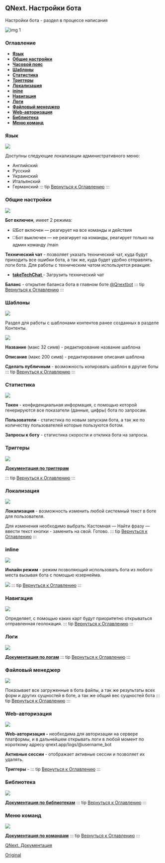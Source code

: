 ## QNext. Настройки бота

Настройки бота - раздел в процессе написания


![img 1](./1.png)
### Оглавление
* [**Язык**](#язык)
* [**Общие настройки**](#общие-настройки)
* [**Часовой пояс**](#часовой-пояс)
* [**Шаблоны**](#шаблоны)
* [**Статистика**](#статистика)
* [**Триггеры** ](#триггеры)
* [**Локализация**](#локализация)
* [**inine**](#inline)
* [**Навигация**](#навигация)
* [**Логи**  ](#логи)
* [**Файловый менеджер**](#файловый-менеджер)
* [**Web-авторизация**](#web-авторизация)
* [**Библиотека**](#библиотека)
* [**Меню команд**  ](#меню-команд)




### Язык


![](./2.png)

Доступны следующие локализации административного меню:
* Английский
* Русский
* Украинский
* Итальянский 
* Германский
::: tip
[Вернуться к Оглавлению](#оглавление)
:::
### Общие настройки


![](./3.png)

**Бот включен**, имеет 2 режима:
* ☑️Бот включен  — реагирует на все команды и действия
* ◻️Бот выключен — не реагирует на команды, реагирует только на админ команду /main

**Технический чат** - позволяет указать технический чат, куда будут приходить все ошибки бота, а так же, куда будет удобно отправлять логи бота. Для работы с техническим чатом используется реакция:
* [**takeTechChat**  ](/docs-test/ph/reactions/taketechchat)- Загрузить технический чат

**Баланс** - открытие баланса бота в главном боте [@Qnextbot](http://t.me/QNextBot) 
::: tip
[Вернуться к Оглавлению](#оглавление)
:::
### Шаблоны

![](./4.png)

Раздел для работы с шаблонами контентов ранее созданных в разделе Контенты.

![](./5.png)

**Название** (макс 32 симв) - редактирование название шаблона 

**Описание** (макс 200 симв) - редактирование описания шаблона

**Сделать публичным** - возможность копировать шаблон в другие боты
::: tip
[Вернуться к Оглавлению](#оглавление)
:::
### Статистика


![](./6.png)

**Токен** - конфиденциальная информация, с помощью которой генерируются все показатели (данные, цифры) бота по запросам.

**Пользователи** - статистика по новым запускам бота, а так же по количеству пользователей которые пользуются ботом.

**Запросы к боту** - статистика скорости и отклика бота на запросы.
### Триггеры

![](./7.png)

[**Документация по триггерам**](/docs-test/ph/triggers)


::: tip
[Вернуться к Оглавлению](#оглавление)
:::
### Локализация 


![](./8.png)

**Локализация** - возможность изменить любой системный текст в боте для пользователя.

Для изменения необходимо выбрать: Кастомная — Найти фразу — ввести текст кнопки - заменить на свой. Готово.
::: tip
[Вернуться к Оглавлению](#оглавление)
:::
### inline


![](./9.png)

**Инлайн режим** - режим позволяющий использовать бота из любого места вызывая бота с помощью юзернейма.

![](./10.png)
::: tip
[Вернуться к Оглавлению](#оглавление)
:::
### Навигация


![](./11.png)

Определяет, с помощью каких карт будут приоритетно открываться отправленная геолокация.
::: tip
[Вернуться к Оглавлению](#оглавление)
:::
### Логи


![](./12.png)

[**Документация по логам**](/docs-test/ph/reactions/log)
::: tip
[Вернуться к Оглавлению](#оглавление)
:::
### Файловый менеджер


![](./13.png)

Показывает все загруженные в бота файлы, а так же результаты всех форм и других сущностей в боте, а так же общий вес сущностей бота
::: tip
[Вернуться к Оглавлению](#оглавление)
:::
### Web-авторизация


![](./14.png)

**Web-авторизация -** необходима для авторизации на сервере платформы, и в дальнейшем открывать логи в любой момент по короткому адресу qnext.app/logs/@username_bot

**Активные сессии** - отображает активные сессии и позволяет их удалять.

**Триггеры** - 
::: tip
[Вернуться к Оглавлению](#оглавление)
:::
### Библиотека


![](./15.png)

[**Документация по библиотекам**](/docs-test/ph/script/library)
::: tip
[Вернуться к Оглавлению](#оглавление)
:::
### Меню команд


![](./16.png)

[**Документация по командам**](/docs-test/ph/admin/command-about)
::: tip
[Вернуться к Оглавлению](#оглавление)
:::

[QNext. Документация](/docs-test/ph)
  
[Original](https://telegra.ph/QNext-admin-setting-about-02-08)